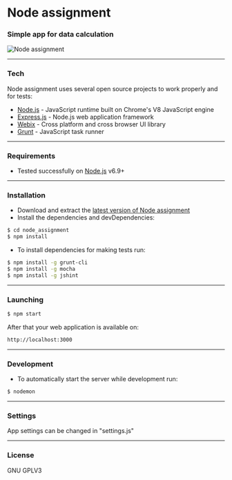 # Node assignment

### Simple app for data calculation

![Node assignment](http://i.imgur.com/8x15fjc.png)

---

### Tech
Node assignment uses several open source projects to work properly and for tests:

* [Node.js] - JavaScript runtime built on Chrome's V8 JavaScript engine
* [Express.js] - Node.js web application framework
* [Webix] - Cross platform and cross browser UI library
* [Grunt] - JavaScript task runner

---

### Requirements

* Tested successfully on [Node.js](https://nodejs.org/) v6.9+

---

### Installation

* Download and extract the [latest version of Node assignment](https://github.com/paratagas/node_assignment)
* Install the dependencies and devDependencies:
```sh
$ cd node_assignment
$ npm install
```

* To install dependencies for making tests run:
```sh
$ npm install -g grunt-cli
$ npm install -g mocha
$ npm install -g jshint
```

---


### Launching
```sh
$ npm start
```

After that your web application is available on:

```sh
http://localhost:3000
```

---

### Development

* To automatically start the server while development run:
```sh
$ nodemon
```

---

### Settings

App settings can be changed in "settings.js"

---

### License

GNU GPLV3

 [Node.js]: <https://nodejs.org/>
 [Express.js]: <http://expressjs.com/>
 [Webix]: <http://webix.com/>
 [Grunt]: <https://gruntjs.com/>
